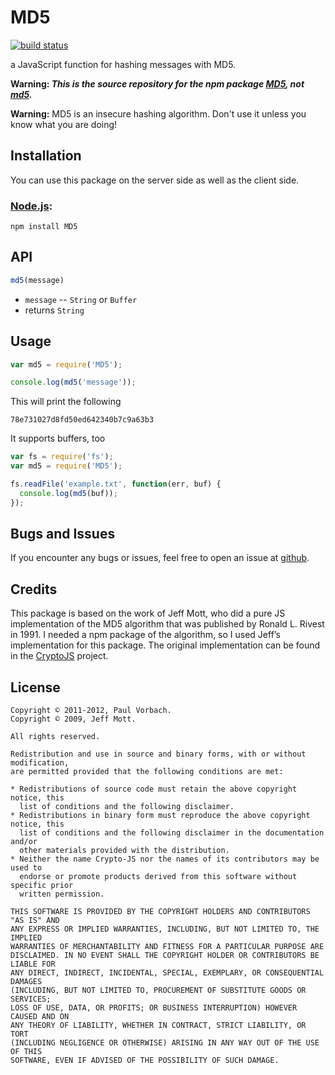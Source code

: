 # MD5

[![build status](https://secure.travis-ci.org/pvorb/node-md5.png)](http://travis-ci.org/pvorb/node-md5)

a JavaScript function for hashing messages with MD5.

**Warning: _This is the source repository for the npm package
[MD5](https://www.npmjs.com/package/MD5), not
[md5](https://www.npmjs.com/package/md5)._**

**Warning:** MD5 is an insecure hashing algorithm. Don't use it unless you know
what you are doing!

## Installation

You can use this package on the server side as well as the client side.

### [Node.js](http://nodejs.org/):

~~~
npm install MD5
~~~


## API

~~~ javascript
md5(message)
~~~

  * `message` -- `String` or `Buffer`
  * returns `String`


## Usage

~~~ javascript
var md5 = require('MD5');

console.log(md5('message'));
~~~

This will print the following

~~~
78e731027d8fd50ed642340b7c9a63b3
~~~

It supports buffers, too

~~~ javascript
var fs = require('fs');
var md5 = require('MD5');

fs.readFile('example.txt', function(err, buf) {
  console.log(md5(buf));
});
~~~


## Bugs and Issues

If you encounter any bugs or issues, feel free to open an issue at
[github](https://github.com/pvorb/node-md5/issues).


## Credits

This package is based on the work of Jeff Mott, who did a pure JS implementation
of the MD5 algorithm that was published by Ronald L. Rivest in 1991. I needed a
npm package of the algorithm, so I used Jeff’s implementation for this package.
The original implementation can be found in the
[CryptoJS](http://code.google.com/p/crypto-js/) project.


## License

~~~
Copyright © 2011-2012, Paul Vorbach.
Copyright © 2009, Jeff Mott.

All rights reserved.

Redistribution and use in source and binary forms, with or without modification,
are permitted provided that the following conditions are met:

* Redistributions of source code must retain the above copyright notice, this
  list of conditions and the following disclaimer.
* Redistributions in binary form must reproduce the above copyright notice, this
  list of conditions and the following disclaimer in the documentation and/or
  other materials provided with the distribution.
* Neither the name Crypto-JS nor the names of its contributors may be used to
  endorse or promote products derived from this software without specific prior
  written permission.

THIS SOFTWARE IS PROVIDED BY THE COPYRIGHT HOLDERS AND CONTRIBUTORS "AS IS" AND
ANY EXPRESS OR IMPLIED WARRANTIES, INCLUDING, BUT NOT LIMITED TO, THE IMPLIED
WARRANTIES OF MERCHANTABILITY AND FITNESS FOR A PARTICULAR PURPOSE ARE
DISCLAIMED. IN NO EVENT SHALL THE COPYRIGHT HOLDER OR CONTRIBUTORS BE LIABLE FOR
ANY DIRECT, INDIRECT, INCIDENTAL, SPECIAL, EXEMPLARY, OR CONSEQUENTIAL DAMAGES
(INCLUDING, BUT NOT LIMITED TO, PROCUREMENT OF SUBSTITUTE GOODS OR SERVICES;
LOSS OF USE, DATA, OR PROFITS; OR BUSINESS INTERRUPTION) HOWEVER CAUSED AND ON
ANY THEORY OF LIABILITY, WHETHER IN CONTRACT, STRICT LIABILITY, OR TORT
(INCLUDING NEGLIGENCE OR OTHERWISE) ARISING IN ANY WAY OUT OF THE USE OF THIS
SOFTWARE, EVEN IF ADVISED OF THE POSSIBILITY OF SUCH DAMAGE.
~~~
